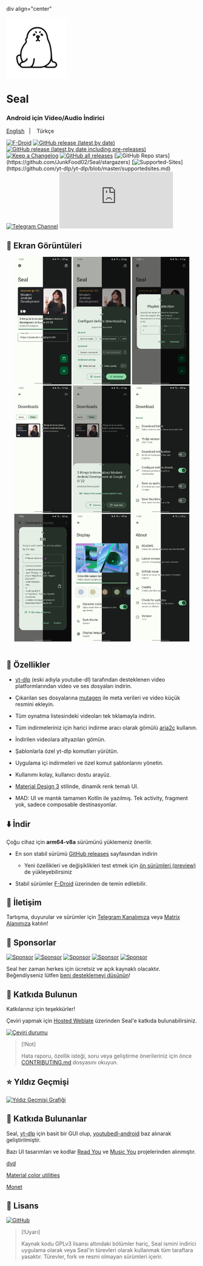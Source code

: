 div align="center"

<img width="" src="fastlane/metadata/android/en-US/images/icon.png" width=160 height=160 align="center">

# Seal

### Android için Video/Audio İndirici
  <a href="https://github.com/JunkFood02/Seal/blob/main/README.md">English</a>
&nbsp;&nbsp;| &nbsp;&nbsp;
Türkçe

[![F-Droid](https://img.shields.io/f-droid/v/com.junkfood.seal?color=b4eb12\&label=F-Droid\&logo=fdroid\&logoColor=1f78d2)](https://f-droid.org/en/packages/com.junkfood.seal)
[![GitHub release (latest by date)](https://img.shields.io/github/v/release/JunkFood02/Seal?color=black\&label=Stable\&logo=github)](https://github.com/JunkFood02/Seal/releases/latest/)
[![GitHub release (latest by date including pre-releases)](https://img.shields.io/github/v/release/JunkFood02/Seal?include_prereleases\&label=Preview\&logo=Github)](https://github.com/JunkFood02/Seal/releases/)
[![Keep a Changelog](https://img.shields.io/badge/Changelog-lightgray?style=flat\&color=gray\&logo=keep-a-changelog)](https://github.com/JunkFood02/Seal/blob/main/CHANGELOG.md)
[![GitHub all releases](https://img.shields.io/github/downloads/JunkFood02/Seal/total?label=Downloads\&logo=github)](https://github.com/JunkFood02/Seal/releases/)
[![GitHub Repo stars](https://img.shields.io/github/stars/JunkFood02/Seal?style=flat\&logo=data\:image/svg+xml;base64,...)](https://github.com/JunkFood02/Seal/stargazers)
[![Supported-Sites](https://img.shields.io/badge/Sites-9cf?style=flat\&logo=data\:image/svg+xml;base64,...)](https://github.com/yt-dlp/yt-dlp/blob/master/supportedsites.md)
[![Telegram Channel](https://img.shields.io/badge/Telegram-Seal-blue?style=flat\&logo=telegram)](https://t.me/seal_app)
[![Matrix](https://img.shields.io/matrix/seal-space%3Amatrix.org?server_fqdn=matrix.org\&style=flat\&logo=element\&label=Matrix\&color=%230DBD8B)](https://matrix.to/#/#seal-space:matrix.org)

</div>

## 📱 Ekran Görüntüleri

<div align="center">
<div>
<img src="fastlane/metadata/android/en-US/images/phoneScreenshots/1.jpg" width="30%" />
<img src="fastlane/metadata/android/en-US/images/phoneScreenshots/2.jpg" width="30%" />
<img src="fastlane/metadata/android/en-US/images/phoneScreenshots/3.jpg" width="30%" />
<img src="fastlane/metadata/android/en-US/images/phoneScreenshots/4.jpg" width="30%" />
<img src="fastlane/metadata/android/en-US/images/phoneScreenshots/5.jpg" width="30%" />
<img src="fastlane/metadata/android/en-US/images/phoneScreenshots/6.jpg" width="30%" />
<img src="fastlane/metadata/android/en-US/images/phoneScreenshots/7.jpg" width="30%" />
<img src="fastlane/metadata/android/en-US/images/phoneScreenshots/8.jpg" width="30%" />
<img src="fastlane/metadata/android/en-US/images/phoneScreenshots/9.jpg" width="30%" />
</div>
</div>

<br>

## 📖 Özellikler

* [yt-dlp](https://github.com/yt-dlp/yt-dlp) (eski adıyla youtube-dl) tarafından desteklenen video platformlarından video ve ses dosyaları indirin.

* Çıkarılan ses dosyalarına [mutagen](https://github.com/quodlibet/mutagen) ile meta verileri ve video küçük resmini ekleyin.

* Tüm oynatma listesindeki videoları tek tıklamayla indirin.

* Tüm indirmeleriniz için harici indirme aracı olarak gömülü [aria2c](https://github.com/aria2/aria2) kullanın.

* İndirilen videolara altyazıları gömün.

* Şablonlarla özel yt-dlp komutları yürütün.

* Uygulama içi indirmeleri ve özel komut şablonlarını yönetin.

* Kullanımı kolay, kullanıcı dostu arayüz.

* [Material Design 3](https://m3.material.io/) stilinde, dinamik renk temalı UI.

* MAD: UI ve mantık tamamen Kotlin ile yazılmış. Tek activity, fragment yok, sadece composable destinasyonlar.

## ⬇️ İndir

Çoğu cihaz için **arm64-v8a** sürümünü yüklemeniz önerilir.

* En son stabil sürümü [GitHub releases](https://github.com/JunkFood02/Seal/releases/latest) sayfasından indirin

  * Yeni özellikleri ve değişiklikleri test etmek için [ön sürümleri (preview)](https://github.com/JunkFood02/Seal/releases/) de yükleyebilirsiniz

* Stabil sürümler [F-Droid](https://f-droid.org/packages/com.junkfood.seal/) üzerinden de temin edilebilir.

## 💬 İletişim

Tartışma, duyurular ve sürümler için [Telegram Kanalımıza](https://t.me/seal_app) veya [Matrix Alanımıza](https://matrix.to/#/#seal-space:matrix.org) katılın!

## 💖 Sponsorlar

<p>
<a href="https://github.com/4kaimar"><img src="https://github.com/4kaimar.png" width="60px" alt="Sponsor" /></a>
<a href="https://github.com/Cook-I-T"><img src="https://github.com/Cook-I-T.png" width="60px" alt="Sponsor" /></a>
<a href="https://github.com/reallyrealcolby"><img src="https://github.com/reallyrealcolby.png" width="60px" alt="Sponsor" /></a>
<a href="https://github.com/carrag"><img src="https://github.com/carrag.png" width="60px" alt="Sponsor" /></a>
<a href="https://github.com/TomJB1"><img src="https://github.com/TomJB1.png" width="60px" alt="Sponsor" /></a>
</p>

Seal her zaman herkes için ücretsiz ve açık kaynaklı olacaktır. Beğendiyseniz lütfen [beni desteklemeyi düşünün](https://github.com/sponsors/JunkFood02)!

## 🤝 Katkıda Bulunun

Katkılarınız için teşekkürler!

Çeviri yapmak için [Hosted Weblate](https://hosted.weblate.org/projects/seal/) üzerinden Seal'e katkıda bulunabilirsiniz.

[![Çeviri durumu](https://hosted.weblate.org/widgets/seal/-/strings/multi-auto.svg)](https://hosted.weblate.org/engage/seal/)

> \[!Not]
>
> Hata raporu, özellik isteği, soru veya geliştirme önerileriniz için önce [CONTRIBUTING.md](https://github.com/JunkFood02/Seal/blob/main/CONTRIBUTING.md) dosyasını okuyun.

## ⭐️ Yıldız Geçmişi

[![Yıldız Geçmişi Grafiği](https://api.star-history.com/svg?repos=JunkFood02/Seal\&type=Timeline)](https://star-history.com/#JunkFood02/Seal&Timeline)

## 🧱 Katkıda Bulunanlar

Seal, [yt-dlp](https://github.com/yt-dlp/yt-dlp) için basit bir GUI olup, [youtubedl-android](https://github.com/yausername/youtubedl-android) baz alınarak geliştirilmiştir.

Bazı UI tasarımları ve kodlar [Read You](https://github.com/Ashinch/ReadYou) ve [Music You](https://github.com/Kyant0/MusicYou) projelerinden alınmıştır.

[dvd](https://github.com/yausername/dvd)

[Material color utilities](https://github.com/material-foundation/material-color-utilities)

[Monet](https://github.com/Kyant0/Monet)

## 📃 Lisans

[![GitHub](https://img.shields.io/github/license/JunkFood02/Seal?style=for-the-badge)](https://github.com/JunkFood02/Seal/blob/main/LICENSE)

> \[!Uyarı]
>
> Kaynak kodu GPLv3 lisansı altındaki bölümler hariç,
> Seal ismini indirici uygulama olarak veya Seal'in türevleri olarak
> kullanmak tüm taraflara yasaktır.
> Türevler, fork ve resmi olmayan sürümleri içerir.
